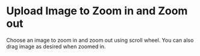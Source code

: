 # Upload Image to Zoom in and Zoom out

Choose an image to zoom in and zoom out using scroll wheel.
You can also drag image as desired when zoomed in.
